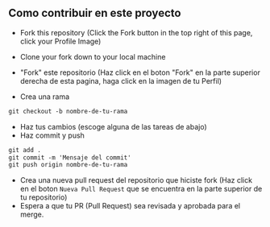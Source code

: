 ## Como contribuir en este proyecto

- Fork this repository (Click the Fork button in the top right of this page, click your Profile Image)
- Clone your fork down to your local machine

- "Fork" este repositorio (Haz click en el boton "Fork" en la parte superior derecha de esta pagina, haga click en la imagen de tu Perfil) 

- Crea una rama

```markdown
git checkout -b nombre-de-tu-rama
```

- Haz tus cambios (escoge alguna de las tareas de abajo)
- Haz commit y push

```markdown
git add .
git commit -m 'Mensaje del commit'
git push origin nombre-de-tu-rama

```

- Crea una nueva pull request del repositorio que hiciste fork (Haz click en el boton `Nueva Pull Request` que se encuentra en la parte superior de tu repositorio)
- Espera a que tu PR (Pull Request) sea revisada y aprobada para el merge.
